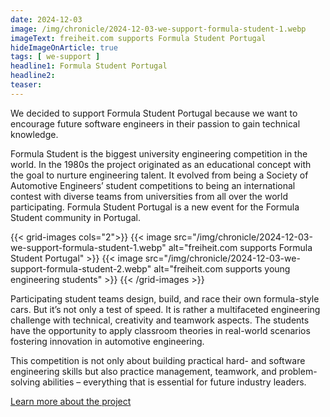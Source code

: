 ```yaml
---
date: 2024-12-03
image: /img/chronicle/2024-12-03-we-support-formula-student-1.webp
imageText: freiheit.com supports Formula Student Portugal
hideImageOnArticle: true
tags: [ we-support ]
headline1: Formula Student Portugal
headline2:
teaser:
---
```


We decided to support Formula Student Portugal because we want to encourage future software engineers in their passion to gain technical knowledge.

Formula Student is the biggest university engineering competition in the world. In the 1980s the project originated as an educational concept with the goal to nurture engineering talent. It evolved from being a Society of Automotive Engineers’ student competitions to being an international contest with diverse teams from universities from all over the world participating. Formula Student Portugal is a new event for the Formula Student community in Portugal.

{{< grid-images cols="2">}}
{{< image src="/img/chronicle/2024-12-03-we-support-formula-student-1.webp" alt="freiheit.com supports Formula Student Portugal" >}}
{{< image src="/img/chronicle/2024-12-03-we-support-formula-student-2.webp" alt="freiheit.com supports young engineering students" >}}
{{< /grid-images >}}

Participating student teams design, build, and race their own formula-style cars. But it’s not only a test of speed. It is rather a multifaceted engineering challenge with technical, creativity and teamwork aspects. The students have the opportunity to apply classroom theories in real-world scenarios fostering innovation in automotive engineering.

This competition is not only about building practical hard- and software engineering skills but also practice management, teamwork, and problem-solving abilities – everything that is essential for future industry leaders.

[Learn more about the project](https://www.formulastudent.pt/competition )
